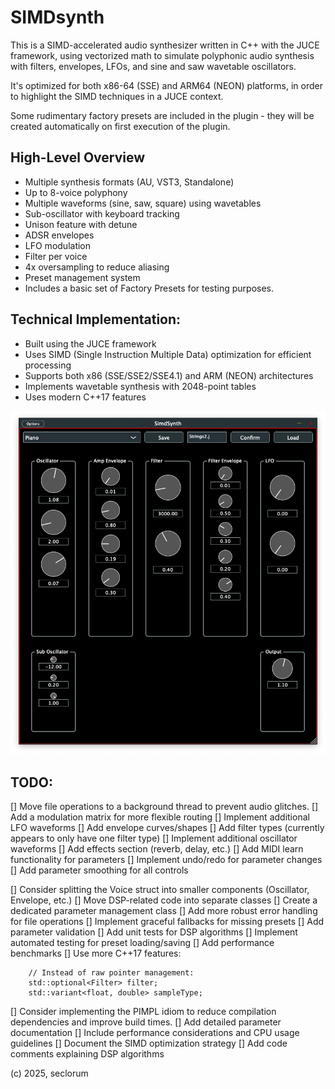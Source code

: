 # SIMDsynth

This is a SIMD-accelerated audio synthesizer written in C++ with the JUCE framework, using vectorized math to simulate polyphonic audio synthesis with filters, envelopes, LFOs, and sine and saw wavetable oscillators. 

It's optimized for both x86-64 (SSE) and ARM64 (NEON) platforms, in order to highlight the SIMD techniques in a JUCE context.

Some rudimentary factory presets are included in the plugin - they will be created automatically on first execution of the plugin.

## High-Level Overview
- Multiple synthesis formats (AU, VST3, Standalone)
- Up to 8-voice polyphony
- Multiple waveforms (sine, saw, square) using wavetables
- Sub-oscillator with keyboard tracking
- Unison feature with detune
- ADSR envelopes
- LFO modulation
- Filter per voice
- 4x oversampling to reduce aliasing
- Preset management system
- Includes a basic set of Factory Presets for testing purposes.

## Technical Implementation:
- Built using the JUCE framework
- Uses SIMD (Single Instruction Multiple Data) optimization for efficient processing
- Supports both x86 (SSE/SSE2/SSE4.1) and ARM (NEON) architectures
- Implements wavetable synthesis with 2048-point tables
- Uses modern C++17 features

![screenshot](screenshot1.png "Screenshot")

## TODO:

[] Move file operations to a background thread to prevent audio glitches.
[] Add a modulation matrix for more flexible routing
[] Implement additional LFO waveforms
[] Add envelope curves/shapes
[] Add filter types (currently appears to only have one filter type)
[] Implement additional oscillator waveforms
[] Add effects section (reverb, delay, etc.)
[] Add MIDI learn functionality for parameters
[] Implement undo/redo for parameter changes
[] Add parameter smoothing for all controls

[] Consider splitting the Voice struct into smaller components (Oscillator, Envelope, etc.)
[] Move DSP-related code into separate classes
[] Create a dedicated parameter management class
[] Add more robust error handling for file operations
[] Implement graceful fallbacks for missing presets
[] Add parameter validation
[] Add unit tests for DSP algorithms
[] Implement automated testing for preset loading/saving
[] Add performance benchmarks
[] Use more C++17 features: 
```
	// Instead of raw pointer management:
	std::optional<Filter> filter;
	std::variant<float, double> sampleType;
```

[] Consider implementing the PIMPL idiom to reduce compilation dependencies and improve build times.
[] Add detailed parameter documentation
[] Include performance considerations and CPU usage guidelines
[] Document the SIMD optimization strategy
[] Add code comments explaining DSP algorithms

(c) 2025, seclorum
